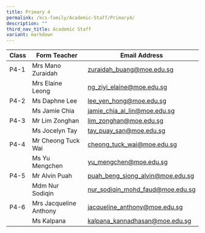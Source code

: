 ```yaml
---
title: Primary 4
permalink: /kcs-family/Academic-Staff/Primary4/
description: ""
third_nav_title: Academic Staff
variant: markdown
---
```

| Class | Form Teacher | Email Address |
| -------- | -------- | -------- |
| P4-1     | Mrs Mano Zuraidah     | zuraidah_buang@moe.edu.sg     |
|      | Mrs Elaine Leong     | ng_ziyi_elaine@moe.edu.sg     |
| P4-2     | Ms Daphne Lee     | lee_yen_hong@moe.edu.sg     |
|      | Ms Jamie Chia     | jamie_chia_ai_lin@moe.edu.sg     |
| P4-3     | Mr Lim Zonghan     | lim_zonghan@moe.edu.sg     |
|      | Ms Jocelyn Tay     | tay_puay_san@moe.edu.sg     |
| P4-4     | Mr Cheong Tuck Wai     | cheong_tuck_wai@moe.edu.sg     |
|      | Ms Yu Mengchen     | yu_mengchen@moe.edu.sg     |
| P4-5     | Mr Alvin Puah     | puah_beng_siong_alvin@moe.edu.sg    |
|      | Mdm Nur Sodiqin     | nur_sodiqin_mohd_faud@moe.edu.sg     |
| P4-6     | Mrs Jacqueline Anthony     | jacqueline_anthony@moe.edu.sg     |
|      | Ms Kalpana      | kalpana_kannadhasan@moe.edu.sg     |